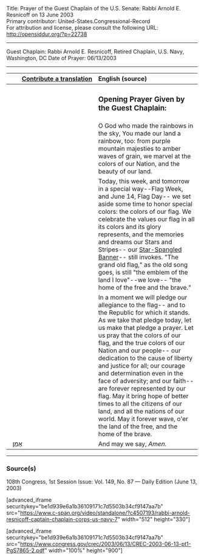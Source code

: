 <html>
<head></head>
<body>
Title: Prayer of the Guest Chaplain of the U.S. Senate: Rabbi Arnold E. Resnicoff on 13 June 2003<br />
Primary contributor: United-States.Congressional-Record<br />
For attribution and license, please consult the following URL: <a href="http://opensiddur.org/?p=22738">http://opensiddur.org/?p=22738</a>
<p />
<hr />

Guest Chaplain: Rabbi Arnold E. Resnicoff, Retired Chaplain, U.S. Navy, Washington, DC
Date of Prayer: 06/13/2003

<hr />

<table style="margin-left: auto;margin-right: auto;" class="draggable">
<thead><tr><th id="x" style="text-align: right;"><a href="/contributing/upload/">Contribute a translation</a></th><th style="text-align: left;">English (source)</th></tr></thead>
<tbody>
<tr><td style="vertical-align:top;" width="46%">
<div class="liturgy"><span lang="he">

</span></div></td>
 
<td style="vertical-align:top;" width="53%">
<div class="english">
<h3>Opening Prayer Given by the Guest Chaplain:</h3>
</div></td></tr>


<tr><td style="vertical-align:top;" width="46%">
<div class="liturgy"><span lang="he">

</span></div></td>
 
<td style="vertical-align:top;" width="53%">
<div class="english">
O God who made the rainbows in the sky, 
You made our land a rainbow, too: 
from purple mountain majesties 
to amber waves of grain, 
we marvel at the colors of our Nation, 
and the beauty of our land.
</div></td></tr>


<tr><td style="vertical-align:top;" width="46%">
<div class="liturgy"><span lang="he">

</span></div></td>
 
<td style="vertical-align:top;" width="53%">
<div class="english">
Today, this week, and tomorrow in a special way--Flag Week, 
and June 14, Flag Day--
we set aside some time to honor special colors: 
the colors of our flag. 
We celebrate the values our flag 
in all its colors and its glory 
represents, 
and the memories and dreams our Stars and Stripes--
our <a href="https://opensiddur.org/prayers/secular-calendar/united-states/flag-day/the-star-spangled-banner-by-francis-scott-key-yiddish-translation-by-berl-lapin/">Star-Spangled Banner</a>--
still invokes. 
"The grand old flag," as the old song goes, 
is still "the emblem of the land I love"--we love--
"the home of the free and the brave."
</div></td></tr>


<tr><td style="vertical-align:top;" width="46%">
<div class="liturgy"><span lang="he">

</span></div></td>
 
<td style="vertical-align:top;" width="53%">
<div class="english">
In a moment we will pledge our allegiance to the flag--
and to the Republic for which it stands. 
As we take that pledge today, 
let us make that pledge a prayer. 
Let us pray that the colors of our flag, 
and the true colors of our Nation and our people--
our dedication 
to the cause of liberty and justice for all; 
our courage and determination 
even in the face of adversity; 
and our faith--
are forever represented by our flag. 
May it bring hope of better times 
to all the citizens of our land, 
and all the nations of our world. 
May it forever wave, 
o'er the land of the free, 
and the home of the brave.
</div></td></tr>


<tr><td style="vertical-align:top;" width="46%">
<div class="liturgy"><span lang="he">
&nbsp;
אָמֵן׃
</span></div></td>
 
<td style="vertical-align:top;" width="53%">
<div class="english">
And may we say, 
<em>Amen.</em>
</div></td></tr>
</tbody></table>

<hr />

<h3>Source(s)</h3>

108th Congress, 1st Session
Issue: Vol. 149, No. 87 — Daily Edition (June 13, 2003)

[advanced_iframe securitykey="be1d939e6a1b36109171c7d5503b34cf9147aa7b" src="https://www.c-span.org/video/standalone/?c4507193/rabbi-arnold-resnicoff-captain-chaplain-corps-us-navy-7" width="512" height="330"]

[advanced_iframe securitykey="be1d939e6a1b36109171c7d5503b34cf9147aa7b" src="https://www.congress.gov/crec/2003/06/13/CREC-2003-06-13-pt1-PgS7865-2.pdf" width="100%" height="900"]
</body>
</html>